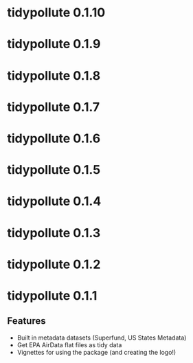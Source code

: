 # tidypollute 0.1.10

# tidypollute 0.1.9

# tidypollute 0.1.8

# tidypollute 0.1.7

# tidypollute 0.1.6

# tidypollute 0.1.5

# tidypollute 0.1.4

# tidypollute 0.1.3

# tidypollute 0.1.2

# tidypollute 0.1.1

## Features
- Built in metadata datasets (Superfund, US States Metadata)
- Get EPA AirData flat files as tidy data
- Vignettes for using the package (and creating the logo!)
